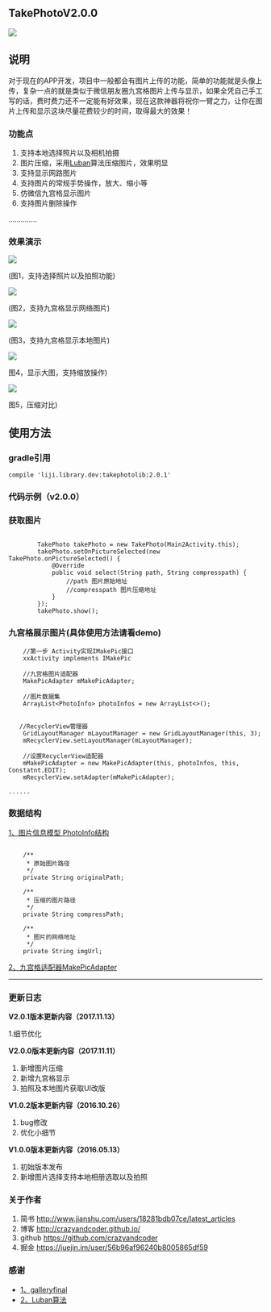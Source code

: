 ## **TakePhotoV2.0.0**

[![](https://badge.juejin.im/entry/5a06740d51882512a860c893/likes.svg?style=flat-square)](https://juejin.im/post/5a06739ff265da432b4a4bb5)

## **说明**

对于现在的APP开发，项目中一般都会有图片上传的功能，简单的功能就是头像上传，复杂一点的就是类似于微信朋友圈九宫格图片上传与显示，如果全凭自己手工写的话，费时费力还不一定能有好效果，现在这款神器将祝你一臂之力，让你在图片上传和显示这块尽量花费较少的时间，取得最大的效果！

### **功能点**

 1. 支持本地选择照片以及相机拍摄
 2. 图片压缩，采用[Luban](https://github.com/Curzibn/Luban)算法压缩图片，效果明显
 3. 支持显示网路图片
 4. 支持图片的常规手势操作，放大、缩小等
 5. 仿微信九宫格显示图片
 6. 支持图片删除操作

..............



### **效果演示**

![](http://img.blog.csdn.net/20171111112234163?watermark/2/text/aHR0cDovL2Jsb2cuY3Nkbi5uZXQvbGlqaV94Yw==/font/5a6L5L2T/fontsize/400/fill/I0JBQkFCMA==/dissolve/70/gravity/SouthEast)

(图1，支持选择照片以及拍照功能)

![](http://img.blog.csdn.net/20171111112712689?watermark/2/text/aHR0cDovL2Jsb2cuY3Nkbi5uZXQvbGlqaV94Yw==/font/5a6L5L2T/fontsize/400/fill/I0JBQkFCMA==/dissolve/70/gravity/SouthEast)

(图2，支持九宫格显示网络图片)

![](http://img.blog.csdn.net/20171111112823265?watermark/2/text/aHR0cDovL2Jsb2cuY3Nkbi5uZXQvbGlqaV94Yw==/font/5a6L5L2T/fontsize/400/fill/I0JBQkFCMA==/dissolve/70/gravity/SouthEast)

(图3，支持九宫格显示本地图片)


![](http://img.blog.csdn.net/20171111112856356?watermark/2/text/aHR0cDovL2Jsb2cuY3Nkbi5uZXQvbGlqaV94Yw==/font/5a6L5L2T/fontsize/400/fill/I0JBQkFCMA==/dissolve/70/gravity/SouthEast)

图4，显示大图，支持缩放操作)


![](https://user-gold-cdn.xitu.io/2017/11/13/a8246e89268fd6312e4d25be76057267?w=2060&h=208&f=png&s=89533)

图5，压缩对比)


## **使用方法**


### **gradle引用**

```
compile 'liji.library.dev:takephotolib:2.0.1'
```


### **代码示例（v2.0.0）**

### **获取图片**
```
 
        TakePhoto takePhoto = new TakePhoto(Main2Activity.this);
        takePhoto.setOnPictureSelected(new TakePhoto.onPictureSelected() {
            @Override
            public void select(String path, String compresspath) {
                //path 图片原始地址
                //compresspath 图片压缩地址
            }
        });
        takePhoto.show();
```

### **九宫格展示图片(具体使用方法请看demo)**

```
	//第一步 Activity实现IMakePic接口
	xxActivity implements IMakePic

	//九宫格图片适配器
    MakePicAdapter mMakePicAdapter;
    
    //图片数据集
    ArrayList<PhotoInfo> photoInfos = new ArrayList<>();


   //RecyclerView管理器
    GridLayoutManager mLayoutManager = new GridLayoutManager(this, 3);
    mRecyclerView.setLayoutManager(mLayoutManager);
        
    //设置RecyclerView适配器   
	mMakePicAdapter = new MakePicAdapter(this, photoInfos, this, Constatnt.EDIT);
	mRecyclerView.setAdapter(mMakePicAdapter);

......
```

### **数据结构**
[1、图片信息模型 PhotoInfo结构](https://github.com/crazyandcoder/TakePhoto/blob/master/takephotolib/src/main/java/com/liji/takephoto/PhotoInfo.java)

```
  
    /**
     * 原始图片路径
     */
    private String originalPath;
    
    /**
     * 压缩的图片路径
     */
    private String compressPath;
    
    /**
     * 图片的网络地址
     */
    private String imgUrl;
```

[2、九宫格适配器MakePicAdapter](https://github.com/crazyandcoder/TakePhoto/blob/master/takephotolib/src/main/java/com/liji/takephoto/MakePicAdapter.java)

 
 


----------

### **更新日志**

**V2.0.1版本更新内容（2017.11.13）**

 1.细节优化
 
 
**V2.0.0版本更新内容（2017.11.11）**

 1. 新增图片压缩
 2. 新增九宫格显示
 3. 拍照及本地图片获取UI改版

**V1.0.2版本更新内容（2016.10.26）**

 1. bug修改
 2. 优化小细节

**V1.0.0版本更新内容（2016.05.13）**

 1. 初始版本发布
 2. 新增图片选择支持本地相册选取以及拍照

### **关于作者**

 

 1. 简书 http://www.jianshu.com/users/18281bdb07ce/latest_articles
 2. 博客 http://crazyandcoder.github.io/
 3. github https://github.com/crazyandcoder
 4. 掘金 https://juejin.im/user/56b96af96240b8005865df59
 

### **感谢**

 - [1、galleryfinal](https://github.com/pengjianbo/GalleryFinal)
 - [2、Luban算法](https://github.com/Curzibn/Luban)
